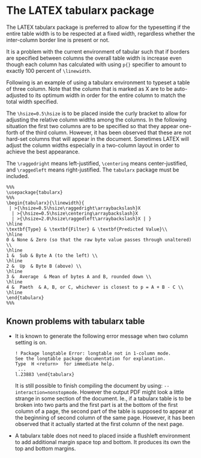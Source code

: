 # The LATEX tabularx package

The LATEX tabularx package is preferred to allow for the typesetting
if the entire table width is to be respected at a fixed width, 
regardless whether the inter-column border line is present or not.

It is a problem with the current environment of tabular such that
if borders are specified between columns the overall table width
is increase even though each column has calculated with using `p{}`
specifier to amount to exactly 100 percent of `\linewidth`.

Following is an example of using a tabularx environment to typeset
a table of three column. Note that the column that is marked as X
are to be auto-adjusted to its optimum width in order for the entire
column to match the total width specified.

The `\hsize=0.5\hsize` is to be placed inside the curly bracket to allow for
adjusting the relative column widths among the columns.  In the following
situation the first two columns are to be specified so that they appear
one-forth of the third column. However, it has been observed that these are not
hard-set columns that will appear in the document. Sometimes LATEX will adjust
the column widths especially in a two-column layout in order to achieve the
best appearance.

The `\raggedright` means left-justified, `\centering` means center-justified,
and `\raggedleft` means right-justified. The `tabularx` package must be
included.

    %%%
    \usepackage{tabularx}
    %%%
    \begin{tabularx}{\linewidth}{
     | >{\hsize=0.5\hsize\raggedright\arraybackslash}X 
      | >{\hsize=0.5\hsize\centering\arraybackslash}X 
      | >{\hsize=2.0\hsize\raggedleft\arraybackslash}X | }
    \hline
    \textbf{Type} & \textbf{Filter} & \textbf{Predicted Value}\\
    \hline
    0 & None & Zero (so that the raw byte value passes through unaltered) \\
    \hline
    1 &  Sub & Byte A (to the left) \\
    \hline
    2 &  Up  & Byte B (above) \\
    \hline
    3 &  Average  & Mean of bytes A and B, rounded down \\
    \hline
    4 &  Paeth  & A, B, or C, whichever is closest to p = A + B - C \\
    \hline
    \end{tabularx}
    %%%

## Known problems with tabularx table

  - It is known to generate the following error message when 
    two column setting is on.

    ```
    ! Package longtable Error: longtable not in 1-column mode.
    See the longtable package documentation for explanation.
    Type  H <return>  for immediate help.
     ...
    l.23883 \end{tabularx}
    ```
 
    It is still possible to finish compiling the document 
    by using: `--interaction=nonstopmode`. However the output PDF
    might look a little strange in some section of the document.
    Ie., if a tabularx table is to be broken into two parts 
    and the first part is at the bottom of the first column
    of a page, the second part of the table is supposed to appear
    at the beginning of second column of the same page. 
    However, it has been observed that it actually started 
    at the first column of the next page.

  - A tabularx table does not need to placed inside a flushleft
    environment to add additional margin space top and bottom.
    It produces its own the top and bottom margins.


    

